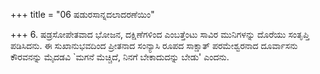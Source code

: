 +++
title = "06 ಷಡುರಸಾನ್ನದಲಾದರಣೆಯಿಂ"

+++
6. ಷಡ್ರಸೋಪೇತವಾದ ಭೋಜನ, ದಕ್ಷಿಣೆಗಳಿಂದ ಎಂಬತ್ತೆಂಟು ಸಾವಿರ  ಮುನಿಗಳನ್ನು ದೊರೆಯು ಸಂತೃಪ್ತಿ ಪಡಿಸಿದನು. ಈ ಸುಖಾನುಭವದಿಂದ ಪ್ರೀತನಾದ ಸಂನ್ಯಾಸಿ ರೂಪದ ಸಾಕ್ಷಾತ್ ಪರಮೇಶ್ವರನಾದ ದೂರ್ವಾಸನು ಕೌರವನನ್ನು ಮೈದಡವಿ `ಮಗನೆ ಮೆಚ್ಚಿದೆ, ನಿನಗೆ ಬೇಕಾದುದನ್ನು ಬೇಡು' ಎಂದನು.